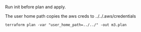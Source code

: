 Run init before plan and apply.

The user home path copies the aws creds to ../../.aws/credentials

```
terraform plan -var "user_home_path=../../" -out m3.plan
```
